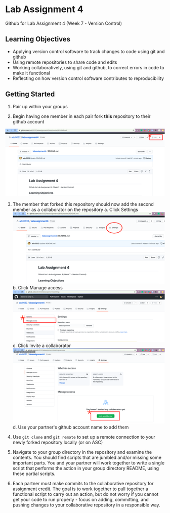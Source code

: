 # Lab Assignment 4
Github for Lab Assignment 4 (Week 7 - Version Control)


## Learning Objectives 

- Applying version control software to track changes to code using git and github
- Using remote repositories to share code and edits 
- Working collaboratively, using git and github, to correct errors in code to make it functional 
- Reflecting on how version control software contributes to reproducibility 

## Getting Started

1. Pair up within your groups

2. Begin having one member in each pair fork **this** repository to their github account

![Forking A Repo](/images/forkrepo.png)

3. The member that forked this repository should now add the second member as a collaborator on the repository 
    a. Click Settings
    ![Settings Menu](/images/settings.png)
    b. Click Manage access
    ![Manage Access](/images/manageaccess.png)
    c. Click Invite a collaborator
    ![Inviting a Collaborator](/images/invitecollab.png)
    d. Use your partner's github account name to add them
    
4. Use `git clone` and `git remote` to set up a remote connection to your newly forked repository locally (or on ASC)

5. Navigate to your group directory in the repository and examine the contents. You should find scripts that are jumbled and/or missing some important parts. You and your partner will work together to write a single script that performs the action in your group directory README, using these partial scripts. 

6. Each partner must make commits to the collaborative repository for assignment credit. The goal is to work together to pull together a functional script to carry out an action, but do not worry if you cannot get your code to run properly - focus on adding, committing, and pushing changes to your collaborative repository in a responsible way. 
